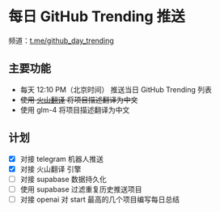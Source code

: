 # 每日 GitHub Trending 推送

频道：[t.me/github_day_trending](https://t.me/github_day_trending)

## 主要功能

- 每天 12:10 PM（北京时间） 推送当日 GitHub Trending 列表
- ~~使用 [火山翻译](https://translate.volcengine.com/api) 将项目描述翻译为中文~~
- 使用 glm-4 将项目描述翻译为中文

## 计划

- [x] 对接 telegram 机器人推送
- [x] 对接 火山翻译 引擎
- [ ] 对接 supabase 数据持久化
- [ ] 使用 supabase 过滤重复历史推送项目
- [ ] 对接 openai 对 start 最高的几个项目编写每日总结